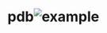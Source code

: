 # pdb![example](https://user-images.githubusercontent.com/9946301/119111454-c10ac280-ba2b-11eb-88a7-c8885c03555b.gif)
